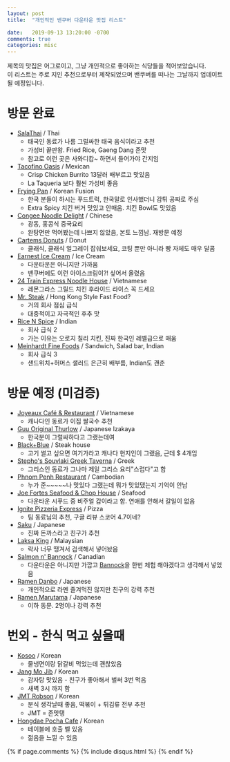 ```yaml
---
layout: post
title:  "개인적인 밴쿠버 다운타운 맛집 리스트"

date:   2019-09-13 13:20:00 -0700
comments: true
categories: misc
---
```


제목의 맛집은 어그로이고, 그냥 개인적으로 좋아하는 식당들을 적어보았습니다.  
이 리스트는 주로 지인 추천으로부터 제작되었으며 밴쿠버를 떠나는 그날까지 업데이트 될 예정입니다.

# 방문 완료
- [SalaThai](https://goo.gl/maps/uy7DM7YUYCkPndKy7) / Thai
   - 태국인 동료가 나름 그럴싸한 태국 음식이라고 추천
   - 가성비 끝판왕. Fried Rice, Gaeng Dang 존맛
   - 참고로 이런 곳은 사와디캅~ 하면서 들어가야 간지임
- [Tacofino Oasis](https://goo.gl/maps/9Y3rxW1nHm1m2VKd6) / Mexican
   - Crisp Chicken Burrito 13달러 배부르고 맛있음
   - La Taqueria 보다 훨씬 가성비 좋음
- [Frying Pan](https://goo.gl/maps/dsvWtto6NqJxdCGD7) / Korean Fusion
   - 한국 분들이 하시는 푸드트럭, 한국말로 인사했더니 감튀 공짜로 주심
   - Extra Spicy 치킨 버거 맛있고 안매움. 치킨 Bowl도 맛있음
- [Congee Noodle Delight](https://goo.gl/maps/fTqwBCUrWUUMeJww5) / Chinese
   - 광동, 홍콩식 중국요리
   - 완탕면만 먹어봤는데 나쁘지 않았음, 본토 느낌남. 재방문 예정
- [Cartems Donuts](https://goo.gl/maps/YcTWk8gMQvfKsewQA) / Donut
   - 클래식, 클래식 얼그레이 잡숴보세요, 코팅 뿐만 아니라 빵 자체도 매우 달콤
- [Earnest Ice Cream](https://goo.gl/maps/vctt6XtvoCC3nePX6) / Ice Cream
   - 다운타운은 아니지만 가까움
   - 밴쿠버에도 이런 아이스크림이?! 싶어서 올렸음
- [24 Train Express Noodle House](https://goo.gl/maps/YFYERSjTUDAwzPSq7) / Vietnamese
   - 레몬그라스 그릴드 치킨 후라이드 라이스 꼭 드세요
- [Mr. Steak](https://goo.gl/maps/eSuW2DkNpnws4eEs7) / Hong Kong Style Fast Food?
   - 거의 회사 점심 급식
   - 대중적이고 자극적인 후추 맛
- [Rice N Spice](https://goo.gl/maps/JnTkKZocDfihJNQA9) / Indian
   - 회사 급식 2
   - 가는 이유는 오로지 칠리 치킨, 진짜 한국인 레벨급으로 매움
- [Meinhardt Fine Foods](https://goo.gl/maps/U7a5i3KEGFw4vfLu9) / Sandwich, Salad bar, Indian
   - 회사 급식 3
   - 샌드위치+허머스 샐러드 은근히 배부름, Indian도 괜춘

# 방문 예정 (미검증)
- [Joyeaux Café & Restaurant](https://goo.gl/maps/FeMAD7CN263qaRWG8) / Vietnamese
   - 캐나다인 동료가 이집 쌀국수 추천
- [Guu Original Thurlow](https://goo.gl/maps/DP6gx6cu5Z9FenFt9) / Japanese Izakaya
   - 한국분이 그럴싸하다고 그랬는데여
- [Black+Blue](https://goo.gl/maps/qrGtZosFZXff5M4R8) / Steak house
   - 고기 썰고 싶으면 여기가라고 캐나다 현지인이 그랬음, 근데 $ 4개임
- [Stepho's Souvlaki Greek Taverna](https://goo.gl/maps/5vETLVAyRSXhSAyHA) / Greek
   - 그리스인 동료가 그나마 제일 그리스 요리"스럽다"고 함
- [Phnom Penh Restaurant](https://goo.gl/maps/yucsAbuw2Gytet9v6) / Cambodian
   - 누가 준~~~~~나 맛있다 그랬는데 뭐가 맛있댔는지 기억이 안남
- [Joe Fortes Seafood & Chop House](https://goo.gl/maps/Z7SdRKnRNQerbvAm8) / Seafood
   - 다운타운 시푸드 중 비주얼 갑이라고 함. 연애를 안해서 갈일이 없음
- [Ignite Pizzeria Express](https://goo.gl/maps/fAJwuyVUYsMZsEsw6) / Pizza
   - 팀 동료님의 추천, 구글 리뷰 스코어 4.7이네?
- [Saku](https://goo.gl/maps/vVSkNvwXYKTcmdmH8) / Japanese
   - 진짜 돈까스라고 친구가 추천
- [Laksa King](https://goo.gl/maps/qww7e32YqQP745Pa9) / Malaysian
   - 락사 너무 땡겨서 검색해서 넣어놨음
- [Salmon n' Bannock](https://goo.gl/maps/A6FV5Mc42xV4LLfs6) / Canadian
   - 다운타운은 아니지만 가깝고 [Bannock](https://en.wikipedia.org/wiki/Bannock_(food))을 한번 체험 해야겠다고 생각해서 넣었음
- [Ramen Danbo](https://goo.gl/maps/xHEcQ8kvtmdHc7ny7) / Japanese
   - 개인적으로 라멘 즐겨먹진 않지만 친구의 강력 추천
- [Ramen Marutama](https://goo.gl/maps/p2Pc9RBt7W9YDxru5) / Japanese
   - 이하 동문. 2명이나 강력 추천
   
# 번외 - 한식 먹고 싶을때
- [Kosoo](https://goo.gl/maps/gcfXrwWjmYZjwAav5) / Korean
   - 물냉면이랑 닭갈비 먹었는데 괜찮았음
- [Jang Mo Jib](https://goo.gl/maps/bTTAPFXq5pwqU3P77) / Korean
   - 감자탕 맛있음 - 친구가 좋아해서 벌써 3번 먹음
   - 새벽 3시 까지 함
- [JMT Robson](https://goo.gl/maps/j5NW6T7wy14gre7LA) / Korean
   - 분식 생각날때 좋음, 떡볶이 + 튀김류 전부 추천
   - JMT = 존맛탱
- [Hongdae Pocha Cafe](https://goo.gl/maps/Tx2vGNKn3pxCqEry5) / Korean
   - 테이블에 호출 벨 있음
   - 젊음을 느낄 수 있음

{% if page.comments %}
{% include disqus.html %}
{% endif %}
